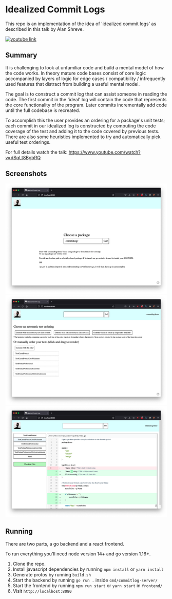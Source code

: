 # Idealized Commit Logs

This repo is an implementation of the idea of 'idealized commit logs' as described in this talk by Alan Shreve. 

[![youtube link](https://img.youtube.com/vi/dSqLt8BgbRQ/0.jpg)](https://www.youtube.com/watch?v=dSqLt8BgbRQ) 

## Summary

It is challenging to look at unfamiliar code and build a mental model of how the code works. In theory mature code bases consist of core logic accompanied by layers of logic for edge cases / compatibility / infrequently used features that distract from building a useful mental model.

The goal is to construct a commit log that can assist someone in reading the code. The first commit in the 'ideal' log will contain the code that represents the core functionality of the program. Later commits incrementally add code until the full codebase is recreated.

To accomplish this the user provides an ordering for a package's unit tests; each commit in our idealized log is constructed by computing the code coverage of the test and adding it to the code covered by previous tests. There are also some heuristics implemented to try and automatically pick useful test orderings.

For full details watch the talk: https://www.youtube.com/watch?v=dSqLt8BgbRQ

## Screenshots

![home page](screenshots/home.png)
![home page](screenshots/tests.png)
![home page](screenshots/log.png)

## Running

There are two parts, a go backend and a react frontend.

To run everything you'll need node version 14+ and go version 1.16+.

1. Clone the repo.
2. Install javascript dependencies by running `npm install` or `yarn install`
3. Generate protos by running `build.sh`
4. Start the backend by running `go run .` inside `cmd/commitlog-server/`
5. Start the frontend by running `npm run start` or `yarn start` in `frontend/`
6. Visit `http://localhost:8080`

